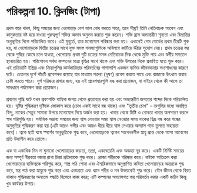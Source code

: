 # পরিকল্পনা 10. ক্লিনজিং (টাপা)

প্রথম স্তরে থাকা, কিছু সময়ের জন্য খেলোয়াড় বেশ ভাল বোধ করতে পারে, তবে শীঘ্রই তিনি নেতিবাচক আবেগ এবং কামুকতায় নষ্ট হয়ে যাওয়া গুরুত্বপূর্ণ শক্তির অভাব অনুভব করতে শুরু করেন। শক্তি হ্রাস অভ্যন্তরীণ শূন্যতা এবং বিভ্রান্তির অনুভূতির দিকে পরিচালিত করে। এই মুহুর্তে, তার মনোযোগ পরিষ্কার করা হয়। এখানেই গেম বোর্ডের প্রথম তীরটি শুরু হয়, যা খেলোয়াড়কে দ্বিতীয় চক্রের সাথে যুক্ত সমস্ত সমস্যাগুলিকে অবিলম্বে কাটিয়ে উঠার সুযোগ দেয়। প্রথম চক্রের স্তর থেকে শুদ্ধির কোষে চলে যাওয়া, খেলোয়াড় প্রথম দুটি চক্রের সমস্ত নেতিবাচক দিক থেকে মুক্তি পায় এবং স্বর্গীয় সমতলে স্থানান্তরিত হয়। পরিশোধন সর্বদা কম্পনের মাত্রা বৃদ্ধির সাথে থাকে এবং শক্তি উপরের দিকে প্রবাহিত হতে শুরু করে। এই প্রক্রিয়াটি ইন্দ্রিয় এবং ক্রিয়াগুলির কার্যকারিতার পরিবর্তনের পাশাপাশি একজন ব্যক্তির জীবনযাত্রার সংশোধনের কারণে ঘটে। চেতনার দুর্গে পাঁচটি প্রবেশপথ রয়েছে যার মাধ্যমে শত্রুরা (দূষণ) প্রবেশ করতে পারে এবং রাজাকে উৎখাত করার চেষ্টা করতে পারে। দুর্গ পরিষ্কার রাখার জন্য, হয় এই প্রবেশদ্বারগুলি বন্ধ করা প্রয়োজন, বা বাইরে থেকে কী আসে তা সাবধানে পর্যবেক্ষণ করা প্রয়োজন।

শ্রবণের শুদ্ধি ঘটে যখন শ্রবণশক্তি বাহ্যিক জগত থেকে প্রত্যাহার করা হয় এবং অভ্যন্তরীণ জগতের শব্দের দিকে পরিচালিত হয়। দৃষ্টির শুদ্ধিকরণ দৃষ্টিকে ফোকাস করে (চোখ একই সাথে বন্ধ থাকে) এবং "তৃতীয় চোখ" - ভ্রুগুলির মধ্যে অবস্থিত বিন্দু, নাকের সেতুর সামান্য উপরে মনোযোগ দিয়ে অর্জন করা হয়। খাবার থেকে মিষ্টি ও নোনতা খাবার অপসারণ করলে স্বাদ পরিশুদ্ধি হয়। সর্বাধিক সম্ভাব্য সময়ের জন্য শ্বাস নেওয়ার সময় শ্বাস নেওয়ার সময় নাকের ছিদ্র বন্ধ করে গন্ধের অনুভূতির শুদ্ধিকরণ করা হয় (এটি আরও গভীর এবং আরও ধীরে ধীরে শ্বাস নেওয়ার অভ্যাস গড়ে তুলতে সহায়তা করে)। ত্বকে ছাই ঘষে স্পর্শের অনুভূতিকে শুদ্ধ করে, খেলোয়াড়কে ত্বকের সংবেদনশীল স্নায়ু প্রান্ত থেকে আসা আবেগের প্রতি উদাসীন করে তোলে।

এক বা একাধিক দিন না ঘুমানো খেলোয়াড়ের জড়তা, তন্দ্রা, একঘেয়েমি এবং অজ্ঞতা দূর করে। একটি নির্দিষ্ট সময়ের জন্য সম্পূর্ণ নীরবতা বজায় রাখা চিন্তা প্রক্রিয়াকে শুদ্ধ করে। রোজা শরীরকে পরিষ্কার করে। কষ্টকে অতিক্রম করা খেলোয়াড়ের ব্যক্তিত্বকে পরিশুদ্ধ করে, শাস্ত্র পাঠ শোনা এবং ঐশ্বরিকভাবে অনুপ্রাণিত কবিতা খেলোয়াড়ের অন্তরকে শুদ্ধ করে, মন্ত্র পাঠ করা স্নায়ুকে শুদ্ধ করে এবং একাগ্রতা এবং ধ্যান শরীর ও মন উভয়কেই শুদ্ধ করে। যৌন জীবন থেকে বিরত থাকাও শুদ্ধিকরণের অন্যতম পদ্ধতি হিসেবে কাজ করে; এটি কম্পনের অভ্যাসগত স্তর পরিবর্তন করার একটি কঠিন কিন্তু খুব কার্যকর উপায়।
